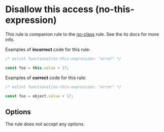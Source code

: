 # Disallow this access (no-this-expression)

This rule is companion rule to the [no-class](./no-class.md) rule.
See the its docs for more info.

Examples of **incorrect** code for this rule:

<!-- eslint-skip -->

```js
/* eslint functional/no-this-expression: "error" */

const foo = this.value + 17;
```

Examples of **correct** code for this rule:

```js
/* eslint functional/no-this-expression: "error" */

const foo = object.value + 17;
```

## Options

The rule does not accept any options.
